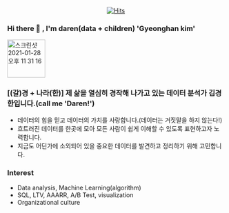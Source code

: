
<div align=center>
  
[![Hits](https://hits.seeyoufarm.com/api/count/incr/badge.svg?url=https%3A%2F%2Fgithub.com%2Fdarenkim%2F&count_bg=%2340D8E7&title_bg=%23555555&icon=&icon_color=%23E7E7E7&title=hits&edge_flat=false)](https://hits.seeyoufarm.com)                    

</div>

### Hi there 👋 ,   I'm daren(data + children) 'Gyeonghan kim'


<img width="88" alt="스크린샷 2021-01-28 오후 11 31 16" src="https://user-images.githubusercontent.com/70153665/106153567-075cbd00-61c2-11eb-818c-761aa702d14f.png">

### [(갈)경 + 나라(한)] 제 삶을 열심히 경작해 나가고 있는 데이터 분석가 김경한입니다.(call me 'Daren!') 
- 데이터의 힘을 믿고 데이터의 가치를 사랑합니다.(데이터는 거짓말을 하지 않는다!)
- 흐트러진 데이터를 한곳에 모아 모든 사람이 쉽게 이해할 수 있도록 표현하고자 노력합니다.
- 지금도 어딘가에 소외되어 있을 중요한 데이터를 발견하고 정리하기 위해 고민합니다.

### Interest
- Data analysis, Machine Learning(algorithm)
- SQL, LTV, AAARR, A/B Test, visualization 
- Organizational culture


<!--
**darenkim/darenkim** is a ✨ _special_ ✨ repository because its `README.md` (this file) appears on your GitHub profile.

Here are some ideas to get you started:

- 🔭 I’m currently working on ...
- 🌱 I’m currently learning ...
- 👯 I’m looking to collaborate on ...
- 🤔 I’m looking for help with ...
- 💬 Ask me about ...
- 📫 How to reach me: ...
- 😄 Pronouns: ...
- ⚡ Fun fact: ...
-->
